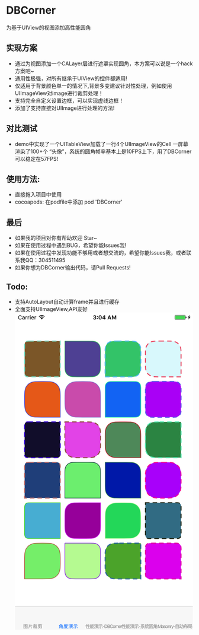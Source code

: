 # DBCorner
为基于UIView的视图添加高性能圆角
## 实现方案
  * 通过为视图添加一个CALayer层进行遮罩实现圆角，本方案可以说是一个hack方案吧~
  * 通用性极强，对所有继承于UIView的控件都适用!
  * 仅适用于背景颜色单一的情况下,背景多变建议针对性处理，例如使用UIImageView对image进行裁剪处理！
  * 支持完全自定义设置边框，可以实现虚线边框！
  * 添加了支持直接对UIImage进行处理的方法!

## 对比测试
  * demo中实现了一个UITableView加载了一行4个UIImageView的Cell 一屏幕渲染了100+个 “头像”，系统的圆角帧率基本上是10FPS上下，用了DBCorner可以稳定在57FPS!
  
## 使用方法:
* 直接拖入项目中使用
* cocoapods: 在podfile中添加 pod 'DBCorner'

## 最后
* 如果我的项目对你有帮助欢迎 Star~
* 如果在使用过程中遇到BUG，希望你能Issues我!
* 如果在使用过程中发现功能不够用或者想交流的，希望你能Issues我，或者联系我QQ：304511495
* 如果你想为DBCorner输出代码，请Pull Requests!

## Todo:
* 支持AutoLayout自动计算frame并且进行缓存
* 全面支持UIImageView,API友好
  
![image](https://github.com/DreamBuddy/DBCorner/blob/master/img/Simulator%20Screen%20Shot%202017%E5%B9%B42%E6%9C%8815%E6%97%A5%20%E4%B8%8A%E5%8D%883.04.10.png)
